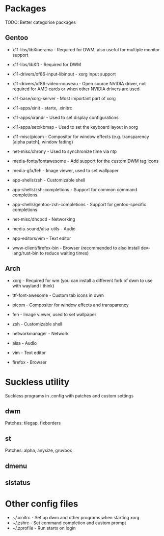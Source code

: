 # Packages

TODO: Better categorise packages

## Gentoo
* x11-libs/libXinerama               - Required for DWM, also useful for multiple monitor support
* x11-libs/libXft                    - Required for DWM
* x11-drivers/xf86-input-libinput    - xorg input support
* x11-drivers/xf86-video-nouveau     - Open source NVIDIA driver, not required for AMD cards or when other NVIDIA drivers are used
* x11-base/xorg-server               - Most important part of xorg
* x11-apps/xinit                     - startx, .xinitrc
* x11-apps/xrandr                    - Used to set display configurations
* x11-apps/setxkbmap                 - Used to set the keyboard layout in xorg
* x11-misc/picom                     - Compositor for window effects (e.g. transparency [alpha patch], window fading)

* net-misc/chrony                    - Used to synchronize time via ntp

* media-fonts/fontawesome            - Add support for the custom DWM tag icons
* media-gfx/feh                      - Image viewer, used to set wallpaper

* app-shells/zsh                     - Customizable shell
* app-shells/zsh-completions         - Support for common command completions
* app-shells/gentoo-zsh-completions  - Support for gentoo-specific completions


* net-misc/dhcpcd                    - Networking
* media-sound/alsa-utils             - Audio
* app-editors/vim                    - Text editor
* www-client/firefox-bin             - Browser (recommended to also install dev-lang/rust-bin to reduce waiting times)


## Arch
* xorg             - Required for wm (you can install a different fork of dwm to use with wayland I think)
* ttf-font-awesome - Custom tab icons in dwm
* picom            - Compositor for window effects and transparency
* feh              - Image viewer, used to set wallpaper
* zsh              - Customizable shell


* networkmanager   - Network
* alsa             - Audio
* vim              - Text editor
* firefox          - Browser

# Suckless utility
Suckless programs in .config with patches and custom settings


## dwm
Patches: tilegap, fixborders

## st
Patches: alpha, anysize, gruvbox

## dmenu

## slstatus


# Other config files
* ~/.xinitrc        - Set up dwm and other programs when starting xorg
* ~/.zshrc          - Set command completion and custom prompt
* ~/.zprofile       - Run startx on login
